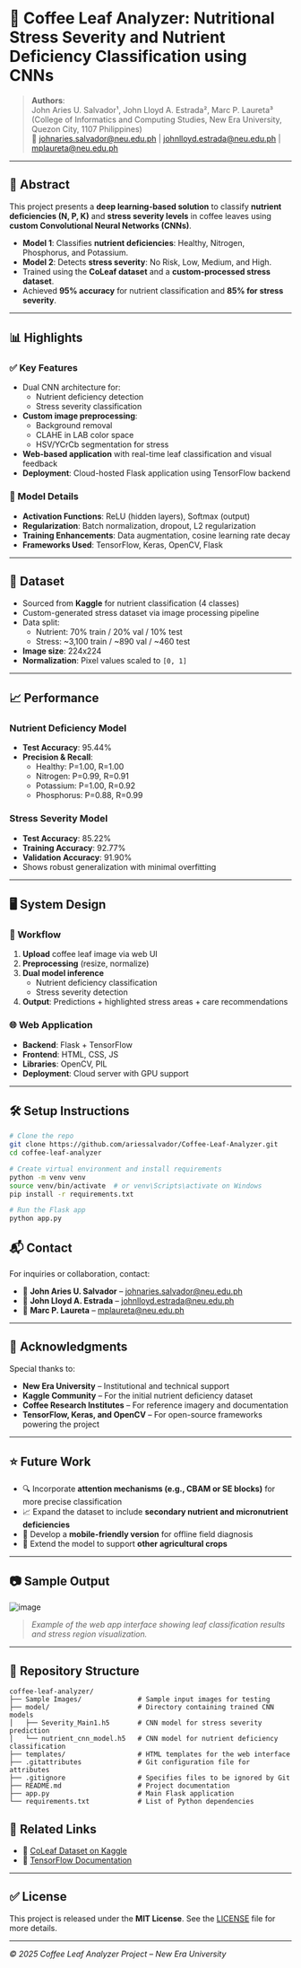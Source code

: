 # 🍃 Coffee Leaf Analyzer: Nutritional Stress Severity and Nutrient Deficiency Classification using CNNs

> **Authors**:  
John Aries U. Salvador¹, John Lloyd A. Estrada², Marc P. Laureta³  
(College of Informatics and Computing Studies, New Era University, Quezon City, 1107 Philippines)  
📧 johnaries.salvador@neu.edu.ph | johnlloyd.estrada@neu.edu.ph | mplaureta@neu.edu.ph

---

## 📄 Abstract

This project presents a **deep learning-based solution** to classify **nutrient deficiencies (N, P, K)** and **stress severity levels** in coffee leaves using **custom Convolutional Neural Networks (CNNs)**.

- **Model 1**: Classifies **nutrient deficiencies**: Healthy, Nitrogen, Phosphorus, and Potassium.
- **Model 2**: Detects **stress severity**: No Risk, Low, Medium, and High.
- Trained using the **CoLeaf dataset** and a **custom-processed stress dataset**.
- Achieved **95% accuracy** for nutrient classification and **85% for stress severity**.

---

## 📊 Highlights

### ✅ Key Features
- Dual CNN architecture for:
  - Nutrient deficiency detection
  - Stress severity classification
- **Custom image preprocessing**:
  - Background removal
  - CLAHE in LAB color space
  - HSV/YCrCb segmentation for stress
- **Web-based application** with real-time leaf classification and visual feedback
- **Deployment**: Cloud-hosted Flask application using TensorFlow backend

### 🧠 Model Details
- **Activation Functions**: ReLU (hidden layers), Softmax (output)
- **Regularization**: Batch normalization, dropout, L2 regularization
- **Training Enhancements**: Data augmentation, cosine learning rate decay
- **Frameworks Used**: TensorFlow, Keras, OpenCV, Flask

---

## 🔬 Dataset

- Sourced from **Kaggle** for nutrient classification (4 classes)
- Custom-generated stress dataset via image processing pipeline
- Data split:
  - Nutrient: 70% train / 20% val / 10% test
  - Stress: ~3,100 train / ~890 val / ~460 test
- **Image size**: 224x224
- **Normalization**: Pixel values scaled to `[0, 1]`

---

## 📈 Performance

### Nutrient Deficiency Model
- **Test Accuracy**: 95.44%
- **Precision & Recall**:
  - Healthy: P=1.00, R=1.00
  - Nitrogen: P=0.99, R=0.91
  - Potassium: P=1.00, R=0.92
  - Phosphorus: P=0.88, R=0.99

### Stress Severity Model
- **Test Accuracy**: 85.22%
- **Training Accuracy**: 92.77%
- **Validation Accuracy**: 91.90%
- Shows robust generalization with minimal overfitting

---

## 🖥️ System Design

### 🔁 Workflow
1. **Upload** coffee leaf image via web UI
2. **Preprocessing** (resize, normalize)
3. **Dual model inference**
   - Nutrient deficiency classification
   - Stress severity detection
4. **Output**: Predictions + highlighted stress areas + care recommendations

### 🌐 Web Application
- **Backend**: Flask + TensorFlow
- **Frontend**: HTML, CSS, JS
- **Libraries**: OpenCV, PIL
- **Deployment**: Cloud server with GPU support

---

## 🛠️ Setup Instructions

```bash
# Clone the repo
git clone https://github.com/ariessalvador/Coffee-Leaf-Analyzer.git
cd coffee-leaf-analyzer

# Create virtual environment and install requirements
python -m venv venv
source venv/bin/activate  # or venv\Scripts\activate on Windows
pip install -r requirements.txt

# Run the Flask app
python app.py
```

## 📬 Contact

For inquiries or collaboration, contact:

- 📧 **John Aries U. Salvador** – johnaries.salvador@neu.edu.ph  
- 📧 **John Lloyd A. Estrada** – johnlloyd.estrada@neu.edu.ph  
- 📧 **Marc P. Laureta** – mplaureta@neu.edu.ph  

---

## 🌱 Acknowledgments

Special thanks to:

- **New Era University** – Institutional and technical support  
- **Kaggle Community** – For the initial nutrient deficiency dataset  
- **Coffee Research Institutes** – For reference imagery and documentation  
- **TensorFlow, Keras, and OpenCV** – For open-source frameworks powering the project

---

## ⭐ Future Work

- 🔍 Incorporate **attention mechanisms (e.g., CBAM or SE blocks)** for more precise classification
- 📈 Expand the dataset to include **secondary nutrient and micronutrient deficiencies**
- 📱 Develop a **mobile-friendly version** for offline field diagnosis
- 🌿 Extend the model to support **other agricultural crops**

---

## 📷 Sample Output

![image](https://github.com/user-attachments/assets/01ad5649-0dab-40e5-bd0e-5166ac961fc8)


> *Example of the web app interface showing leaf classification results and stress region visualization.*

---

## 📁 Repository Structure

```text
coffee-leaf-analyzer/
├── Sample Images/              # Sample input images for testing
├── model/                      # Directory containing trained CNN models
│   ├── Severity_Main1.h5       # CNN model for stress severity prediction
│   └── nutrient_cnn_model.h5   # CNN model for nutrient deficiency classification
├── templates/                  # HTML templates for the web interface
├── .gitattributes              # Git configuration file for attributes
├── .gitignore                  # Specifies files to be ignored by Git
├── README.md                   # Project documentation
├── app.py                      # Main Flask application
└── requirements.txt            # List of Python dependencies
```


## 🔗 Related Links

- 📂 [CoLeaf Dataset on Kaggle](https://www.kaggle.com/datasets/janmejaybhoi/coffee-leaf-dataset)
- 🧠 [TensorFlow Documentation](https://www.tensorflow.org/)

---

## ✅ License

This project is released under the **MIT License**. See the [LICENSE](./LICENSE) file for more details.

---

*© 2025 Coffee Leaf Analyzer Project – New Era University*
